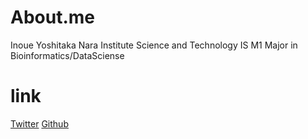 # About.me
 Inoue Yoshitaka
 Nara Institute Science and Technology IS M1
 Major in Bioinformatics/DataSciense
 
 # link
 [Twitter](https://twitter.com/inoue0426)
 [Github](https://github.com/inoue0426/)
